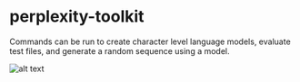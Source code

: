 # perplexity-toolkit

Commands can be run to create character level language models, evaluate test files, and generate a random sequence using a model.


![alt text](https://github.com/klebster2/perplexity-toolkit/blob/master/gutenberg_example.gif "Logo Title Text 1")
